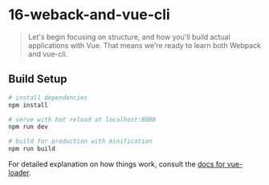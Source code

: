 # 16-weback-and-vue-cli

> Let's begin focusing on structure, and how you'll build actual applications with Vue. That means we're ready to learn both Webpack and vue-cli.

## Build Setup

``` bash
# install dependencies
npm install

# serve with hot reload at localhost:8080
npm run dev

# build for production with minification
npm run build
```

For detailed explanation on how things work, consult the [docs for vue-loader](http://vuejs.github.io/vue-loader).
